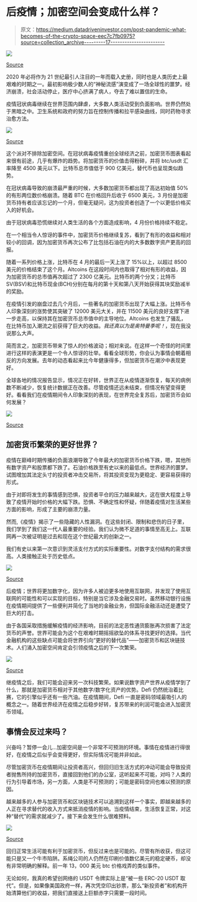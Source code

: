 # 后疫情；加密空间会变成什么样？

> 原文：<https://medium.datadriveninvestor.com/post-pandemic-what-becomes-of-the-crypto-space-eec7c7fb0975?source=collection_archive---------17----------------------->

![](img/4aba596744b6480076726d64ccdef53c.png)

[Source](https://pixabay.com/illustrations/covid-19-coronavirus-analysis-5205245/)

2020 年必将作为 21 世纪最引人注目的一年而载入史册，同时也是人类历史上最艰难的时期之一。最初影响极少数人的“神秘流感”演变成了一场全球性的噩梦。经济崩溃，社会活动停止，医疗中心挤满了病人，夺去了难以置信的生命。

疫情冠状病毒继续在世界范围内肆虐，大多数人类活动受到负面影响。世界仍然处于黑暗之中。卫生系统和政府的努力旨在控制传播和拉平感染曲线，同时药物寻求治愈方法。

![](img/e083c9fb3a63fd09b60c77ff5b99be18.png)

[Source](https://pixabay.com/illustrations/stock-exchange-financial-crisis-4878214/)

这个派对不排除加密空间。在冠状病毒疫情重创全球经济之前，加密货币图表看起来很有前途，几乎有爆炸的趋势。将加密货币的价值击得粉碎，并将 btc/usdt 汇率降至 4500 美元以下。比特币总市值低于 900 亿美元，替代币也呈现类似趋势。

在冠状病毒导致的崩溃最严重的时候，大多数加密货币都出现了高达初始值 50%的有形两位数价格崩溃。随着 BTC 在价格回升后收于 6500 美元，3 月份是加密货币持有者应该忘记的一个月，但毫无疑问，这为投资者创造了一个以更低价格买入的好机会。

由于冠状病毒恐慌继续对人类生活的各个方面造成影响，4 月份价格持续不稳定。

在一个相当令人惊讶的事件中，加密货币价格继续复苏，看到了有形的收益和相对较小的回调，因为加密货币再次公布了比包括石油在内的大多数数字资产更高的回报。

随着一系列价格上涨，比特币在 4 月的最后一天上涨了 15%以上，以超过 8500 美元的价格结束了这个月。Altcoins 在这段时间内也取得了相对有形的收益，因为加密货币的总市值再次超过了 2300 亿美元。比特币的两个分叉；比特币 SV(BSV)和比特币现金(BCH)分别在每月的第十天和第八天开始获得其块奖励减半的奖励。

在疫情引发的崩盘过去几个月后，一些著名的加密货币出现了大幅上涨。比特币令人印象深刻的涨势使其突破了 12000 美元大关，并在 11500 美元的良好支撑下进一步走高，以保持其在加密货币总市值中的主导地位。Altcoins 也发生了骚乱，在比特币加入潮流之前获得了巨大的收益。*我还真以为是奥特曼季呢！*，现在我没说那么大声。

简而言之，加密货币带来了惊人的价格波动；相对来说。在这样一个奇怪的时间里进行这样的表演更是一个令人惊讶的壮举。看看全球形势，你会认为事情会朝着相反的方向发展。去年的动态看起来比今年健康得多，但加密货币在潮汐中表现更好。

全球各地的情况报告显示，情况正在好转，世界正在从疫情逐渐恢复，每天的病例数不断减少，恢复统计数据正在改善。尽管疫情还远未结束，但情况有望变得更好。看看我们在疫情期间令人印象深刻的表现，在世界完全复苏后，加密货币会如何发展？

![](img/67bb6232ae28c44369d5c628e6122b50.png)

[Source](https://pixabay.com/illustrations/planet-space-world-astronomy-night-2953871/)

## 加密货币繁荣的更好世界？

疫情在巅峰时期传播的负面浪潮导致了今年最大的加密货币价格下跌，嗯，其他所有数字资产和股票都下跌了。石油价格跌至有史以来的最低点。世界经济的噩梦。试图增加其法定头寸的投资者冲击交易所，将其投资变现为更稳定、更容易获得的形式。

由于对即将发生的事情感到恐惧，投资者平仓的压力越来越大，这在很大程度上导致了疫情开始时价格的大幅下跌。恐惧、不确定性和怀疑，伴随着疫情对生活某些方面的影响，形成了主要的崩溃力量。

然而,《疫情》揭示了一些隐藏的人性漏洞。在这些封闭、限制和悲伤的日子里，我们学到了我们这一代人最重要的经验。我们认为微不足道的事情至高无上。互联网再一次被证明是过去和现在这个世纪最大的创新之一。

我们有史以来第一次意识到灵活支付方式的实际重要性。对数字支付结构的需求很高。人类接触正处于历史低点。

![](img/8f4a1cc64e2ae5b997c9456bf66a0ded.png)

[Source](https://pixabay.com/illustrations/bitcoin-currency-technology-money-3089728/)

后疫情；世界将更加数字化，因为许多人被迫更多地使用互联网，并发现了使用互联网的可能性和可以实现的目标，特别是当它涉及金融交易时。虽然移动银行设施在疫情期间提供了一些便利并简化了当地的金融业务，但国际金融活动还是遭受了巨大的打击。

由于各国采取措施缓解疫情的经济影响，目前的法定恶性通货膨胀再次损害了法定货币的声誉。世界可能会为这个在艰难时期摇摇欲坠的体系寻找更好的选择。当代金融机构的这些缺点可能会将世界引向“更好的替代品”——加密货币和区块链技术。人们涌入加密空间肯定会引领疫情之后的下一次繁荣。

![](img/31b05e46c2b4a9778deeaf7fcae72b89.png)

[Source](https://pixabay.com/illustrations/growth-progress-graph-diagram-3078544/)

继疫情之后，我们可能会迎来另一次科技繁荣。如果说数字资产世界从疫情学到了什么，那就是加密货币相对于其他数字/数字化资产的优势。Defi 仍然统治着比赛，它的引擎似乎还有一些汽油。在疫情期间，Defi 一直是密码领域最吸引人的概念之一。随着世界经济在疫情之后稳步好转，复苏带来的利润可能会进入加密货币领域。

## 事情会反过来吗？

兴奋吗？暂停一会儿…加密空间是一个非常不可预测的环境。事情在疫情进行得很好，在疫情之后似乎会变得更好，但实际情况可能并非如此。

尽管加密货币在疫情期间让投资者高兴，但回归旧生活方式的冲动可能会导致投资者抛售所持的加密货币，直接回到他们的办公室，这听起来不可能，对吗？人类的行为引导着市场，另一方面，人类是不可预测的；可能是密码空间也难以预测的原因。

越来越多的人参与加密货币和区块链技术可以追溯到这样一个事实，即越来越多的人正在寻求替代的收入方式来抵消疫情的影响。当疫情结束，生活恢复正常，对这种“替代”的需求就减少了。接下来会发生什么很难预料。

![](img/0a1214aca1a962fc1b6f2ab89dd88077.png)

[Source](https://pixabay.com/illustrations/graph-diagram-recession-3078540/)

回归正常生活可能有利于加密货币，但反过来也是可能的。尽管有所收获，但这可能只是又一个牛市陷阱。系绳公司的人仍然在印刷价值数亿美元的稳定硬币，却没有非常明确的解释。前一年 13，000 美元 btc 价格戏弄的类似事件。

无论如何，我真的希望创网络的 USDT 令牌实际上是“被一些 ERC-20 USDT 取代”。但是，如果像美国政府一样，再次凭空印出钞票，那么“新投资者”和机构开始清算他们的收益，把我们直接送上巨额赤字只需要一段时间。